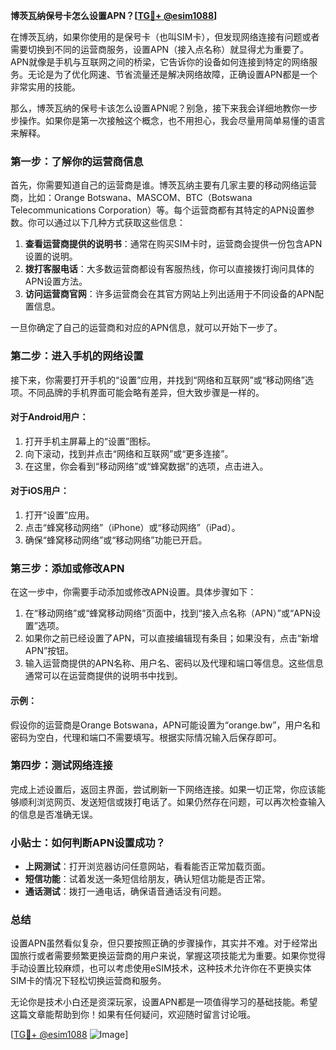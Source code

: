 **博茨瓦纳保号卡怎么设置APN？[[TG💪+ @esim1088](https://t.me/s/esim1088)]**

在博茨瓦纳，如果你使用的是保号卡（也叫SIM卡），但发现网络连接有问题或者需要切换到不同的运营商服务，设置APN（接入点名称）就显得尤为重要了。APN就像是手机与互联网之间的桥梁，它告诉你的设备如何连接到特定的网络服务。无论是为了优化网速、节省流量还是解决网络故障，正确设置APN都是一个非常实用的技能。

那么，博茨瓦纳的保号卡该怎么设置APN呢？别急，接下来我会详细地教你一步步操作。如果你是第一次接触这个概念，也不用担心，我会尽量用简单易懂的语言来解释。

### 第一步：了解你的运营商信息

首先，你需要知道自己的运营商是谁。博茨瓦纳主要有几家主要的移动网络运营商，比如：Orange Botswana、MASCOM、BTC（Botswana Telecommunications Corporation）等。每个运营商都有其特定的APN设置参数。你可以通过以下几种方式获取这些信息：

1. **查看运营商提供的说明书**：通常在购买SIM卡时，运营商会提供一份包含APN设置的说明。
2. **拨打客服电话**：大多数运营商都设有客服热线，你可以直接拨打询问具体的APN设置方法。
3. **访问运营商官网**：许多运营商会在其官方网站上列出适用于不同设备的APN配置信息。

一旦你确定了自己的运营商和对应的APN信息，就可以开始下一步了。

### 第二步：进入手机的网络设置

接下来，你需要打开手机的“设置”应用，并找到“网络和互联网”或“移动网络”选项。不同品牌的手机界面可能会略有差异，但大致步骤是一样的。

#### 对于Android用户：
1. 打开手机主屏幕上的“设置”图标。
2. 向下滚动，找到并点击“网络和互联网”或“更多连接”。
3. 在这里，你会看到“移动网络”或“蜂窝数据”的选项，点击进入。

#### 对于iOS用户：
1. 打开“设置”应用。
2. 点击“蜂窝移动网络”（iPhone）或“移动网络”（iPad）。
3. 确保“蜂窝移动网络”或“移动网络”功能已开启。

### 第三步：添加或修改APN

在这一步中，你需要手动添加或修改APN设置。具体步骤如下：

1. 在“移动网络”或“蜂窝移动网络”页面中，找到“接入点名称（APN）”或“APN设置”选项。
2. 如果你之前已经设置了APN，可以直接编辑现有条目；如果没有，点击“新增APN”按钮。
3. 输入运营商提供的APN名称、用户名、密码以及代理和端口等信息。这些信息通常可以在运营商提供的说明书中找到。

#### 示例：
假设你的运营商是Orange Botswana，APN可能设置为“orange.bw”，用户名和密码为空白，代理和端口不需要填写。根据实际情况输入后保存即可。

### 第四步：测试网络连接

完成上述设置后，返回主界面，尝试刷新一下网络连接。如果一切正常，你应该能够顺利浏览网页、发送短信或拨打电话了。如果仍然存在问题，可以再次检查输入的信息是否准确无误。

### 小贴士：如何判断APN设置成功？

- **上网测试**：打开浏览器访问任意网站，看看能否正常加载页面。
- **短信功能**：试着发送一条短信给朋友，确认短信功能是否正常。
- **通话测试**：拨打一通电话，确保语音通话没有问题。

### 总结

设置APN虽然看似复杂，但只要按照正确的步骤操作，其实并不难。对于经常出国旅行或者需要频繁更换运营商的用户来说，掌握这项技能尤为重要。如果你觉得手动设置比较麻烦，也可以考虑使用eSIM技术，这种技术允许你在不更换实体SIM卡的情况下轻松切换运营商和服务。

无论你是技术小白还是资深玩家，设置APN都是一项值得学习的基础技能。希望这篇文章能帮助到你！如果有任何疑问，欢迎随时留言讨论哦。

[[TG💪+ @esim1088](https://t.me/s/esim1088) ![Image](https://i.postimg.cc/4NQfJmqS/Snipaste-2025-05-13-00-14-12.png)]